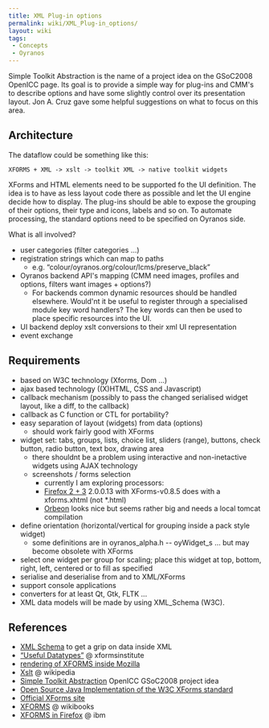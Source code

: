 ```yaml
---
title: XML Plug-in options
permalink: wiki/XML_Plug-in_options/
layout: wiki
tags:
 - Concepts
 - Oyranos
---
```


Simple Toolkit Abstraction is the name of a project idea on the GSoC2008
OpenICC page. Its goal is to provide a simple way for plug-ins and CMM's
to describe options and have some slightly control over its presentation
layout. Jon A. Cruz gave some helpful suggestions on what to focus on
this area.

Architecture
------------

The dataflow could be something like this:

`XFORMS + XML -> xslt -> toolkit XML -> native toolkit widgets`

XForms and HTML elements need to be supported fo the UI definition. The
idea is to have as less layout code there as possible and let the UI
engine decide how to display. The plug-ins should be able to expose the
grouping of their options, their type and icons, labels and so on. To
automate processing, the standard options need to be specified on
Oyranos side.

What is all involved?

-   user categories (filter categories ...)
-   registration strings which can map to paths
    -   e.g. “colour/oyranos.org/colour/lcms/preserve\_black”
-   Oyranos backend API's mapping (CMM need images, profiles and
    options, filters want images + options?)
    -   For backends common dynamic resources should be handled
        elsewhere. Would'nt it be useful to register through a
        specialised module key word handlers? The key words can then be
        used to place specific resources into the UI.
-   UI backend deploy xslt conversions to their xml UI representation
-   event exchange

Requirements
------------

-   based on W3C technology (Xforms, Dom ...)
-   ajax based technology ((X)HTML, CSS and Javascript)
-   callback mechanism (possibly to pass the changed serialised widget
    layout, like a diff, to the callback)
-   callback as C function or CTL for portability?
-   easy separation of layout (widgets) from data (options)
    -   should work fairly good with XForms
-   widget set: tabs, groups, lists, choice list, sliders (range),
    buttons, check button, radio button, text box, drawing area
    -   there shouldnt be a problem using interactive and non-inetactive
        widgets using AJAX technology
    -   screenshots / forms selection
        -   currently I am exploring processors:
        -   [Firefox 2 +
            3](https://addons.mozilla.org/de/firefox/addon/824) 2.0.0.13
            with XForms-v0.8.5 does with a xforms.xhtml (not \*.html)
        -   [Orbeon](http://www.orbeon.com) looks nice but seems rather
            big and needs a local tomcat compilation
-   define orientation (horizontal/vertical for grouping inside a pack
    style widget)
    -   some definitions are in oyranos\_alpha.h -- oyWidget\_s ... but
        may become obsolete with XForms
-   select one widget per group for scaling; place this widget at top,
    bottom, right, left, centered or to fill as specified
-   serialise and deserialise from and to XML/XForms
-   support console applications
-   converters for at least Qt, Gtk, FLTK ...
-   XML data models will be made by using XML\_Schema (W3C).

References
----------

-   [XML Schema](http://www.w3.org/TR/xmlschema-2/#built-in-datatypes)
    to get a grip on data inside XML
-   [“Useful
    Datatypes”](http://xformsinstitute.com/essentials/browse/book.php#ch04-6-fm2xml)
    @ xformsinstitute
-   [rendering of XFORMS inside
    Mozilla](http://developer.mozilla.org/en/docs/XForms)
-   [Xslt](http://en.wikipedia.org/wiki/Xslt) @ wikipedia
-   [Simple Toolkit
    Abstraction](http://www.freedesktop.org/wiki/OpenIccForGoogleSoC2008#head-07e05f69f1b4e331ba0d3741dc06ba53ae728459)
    OpenICC GSoC2008 project idea
-   [Open Source Java Implementation of the W3C XForms
    standard](http://chiba.sourceforge.net/)
-   [Official XForms site](http://www.w3.org/TR/xforms/)
-   [XFORMS](http://en.wikibooks.org/wiki/XForms) @ wikibooks
-   [XFORMS in
    Firefox](http://www.ibm.com/developerworks/xml/library/x-xformsfirefox/)
    @ ibm

